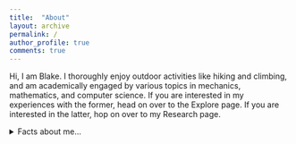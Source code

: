 ```yaml
---
title:  "About"
layout: archive
permalink: /
author_profile: true
comments: true
---
```


Hi, I am Blake. I thoroughly enjoy outdoor activities like hiking and climbing, and am academically engaged by various topics in mechanics, mathematics, and computer science. If you are interested in my experiences with the former, head on over to the Explore page. If you are interested in the latter, hop on over to my Research page.

<details>
  <summary>Facts about me...</summary>
  <p>I find it difficult to stop eating Trader Joe's almond butter granola. </p>

